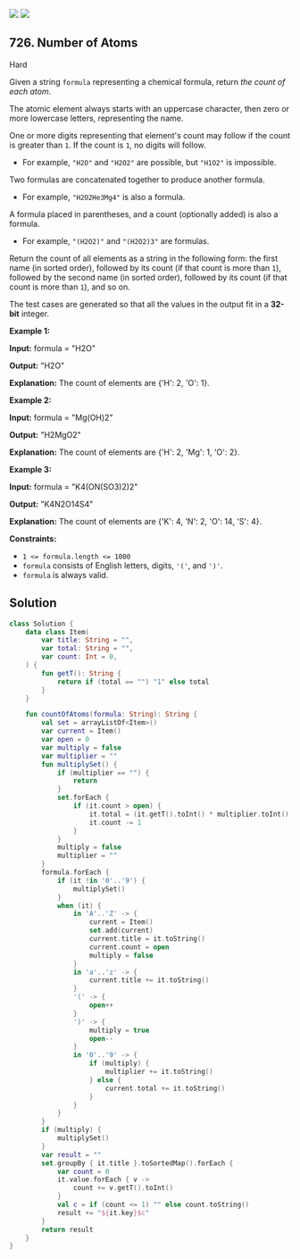[![](https://img.shields.io/github/stars/javadev/LeetCode-in-Kotlin?label=Stars&style=flat-square)](https://github.com/javadev/LeetCode-in-Kotlin)
[![](https://img.shields.io/github/forks/javadev/LeetCode-in-Kotlin?label=Fork%20me%20on%20GitHub%20&style=flat-square)](https://github.com/javadev/LeetCode-in-Kotlin/fork)

## 726\. Number of Atoms

Hard

Given a string `formula` representing a chemical formula, return _the count of each atom_.

The atomic element always starts with an uppercase character, then zero or more lowercase letters, representing the name.

One or more digits representing that element's count may follow if the count is greater than `1`. If the count is `1`, no digits will follow.

*   For example, `"H2O"` and `"H2O2"` are possible, but `"H1O2"` is impossible.

Two formulas are concatenated together to produce another formula.

*   For example, `"H2O2He3Mg4"` is also a formula.

A formula placed in parentheses, and a count (optionally added) is also a formula.

*   For example, `"(H2O2)"` and `"(H2O2)3"` are formulas.

Return the count of all elements as a string in the following form: the first name (in sorted order), followed by its count (if that count is more than `1`), followed by the second name (in sorted order), followed by its count (if that count is more than `1`), and so on.

The test cases are generated so that all the values in the output fit in a **32-bit** integer.

**Example 1:**

**Input:** formula = "H2O"

**Output:** "H2O"

**Explanation:** The count of elements are {'H': 2, 'O': 1}.

**Example 2:**

**Input:** formula = "Mg(OH)2"

**Output:** "H2MgO2"

**Explanation:** The count of elements are {'H': 2, 'Mg': 1, 'O': 2}.

**Example 3:**

**Input:** formula = "K4(ON(SO3)2)2"

**Output:** "K4N2O14S4"

**Explanation:** The count of elements are {'K': 4, 'N': 2, 'O': 14, 'S': 4}.

**Constraints:**

*   `1 <= formula.length <= 1000`
*   `formula` consists of English letters, digits, `'('`, and `')'`.
*   `formula` is always valid.

## Solution

```kotlin
class Solution {
    data class Item(
        var title: String = "",
        var total: String = "",
        var count: Int = 0,
    ) {
        fun getT(): String {
            return if (total == "") "1" else total
        }
    }

    fun countOfAtoms(formula: String): String {
        val set = arrayListOf<Item>()
        var current = Item()
        var open = 0
        var multiply = false
        var multiplier = ""
        fun multiplySet() {
            if (multiplier == "") {
                return
            }
            set.forEach {
                if (it.count > open) {
                    it.total = (it.getT().toInt() * multiplier.toInt()).toString()
                    it.count -= 1
                }
            }
            multiply = false
            multiplier = ""
        }
        formula.forEach {
            if (it !in '0'..'9') {
                multiplySet()
            }
            when (it) {
                in 'A'..'Z' -> {
                    current = Item()
                    set.add(current)
                    current.title = it.toString()
                    current.count = open
                    multiply = false
                }
                in 'a'..'z' -> {
                    current.title += it.toString()
                }
                '(' -> {
                    open++
                }
                ')' -> {
                    multiply = true
                    open--
                }
                in '0'..'9' -> {
                    if (multiply) {
                        multiplier += it.toString()
                    } else {
                        current.total += it.toString()
                    }
                }
            }
        }
        if (multiply) {
            multiplySet()
        }
        var result = ""
        set.groupBy { it.title }.toSortedMap().forEach {
            var count = 0
            it.value.forEach { v ->
                count += v.getT().toInt()
            }
            val c = if (count <= 1) "" else count.toString()
            result += "${it.key}$c"
        }
        return result
    }
}
```